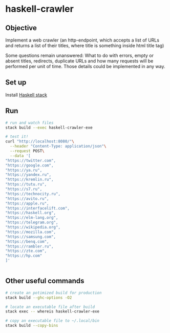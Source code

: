 # haskell-crawler

## Objective

Implement a web crawler (an http-endpoint, which accepts a list of URLs and returns a list of their titles, where title is something inside html title tag)

Some questions remain unanswered: What to do with errors, empty or absent titles, redirects, duplicate URLs and how many requests will be performed per unit of time. Those details could be implemented in any way.

## Set up

Install [Haskell stack](https://docs.haskellstack.org/en/stable/README/#how-to-install)

## Run

```bash
# run and watch files
stack build --exec haskell-crawler-exe

# test it!
curl "http://localhost:8080/"\
  --header "Content-Type: application/json"\
  --request POST\
  --data '[
"https://twitter.com",
"https://google.com",
"https://ya.ru",
"https://yandex.ru",
"https://kremlin.ru",
"https://tutu.ru",
"https://s7.ru",
"https://technocity.ru",
"https://avito.ru",
"https://apple.ru",
"https://interfacelift.com",
"https://haskell.org",
"https://elm-lang.org",
"https://telegram.org",
"https://wikipedia.org",
"https://mozilla.com",
"https://samsung.com",
"https://benq.com",
"https://rambler.ru",
"https://zte.com",
"https://hp.com"
]'



```

## Other useful commands

```bash
# create an potimized build for production
stack build --ghc-options -O2

# locate an executable file after build
stack exec -- whereis haskell-crawler-exe

# copy an executable file to ~/.local/bin
stack build --copy-bins
```